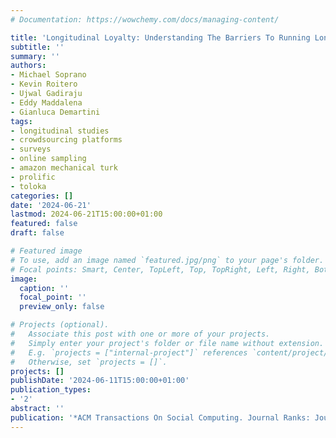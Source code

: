 ```yaml
---
# Documentation: https://wowchemy.com/docs/managing-content/

title: 'Longitudinal Loyalty: Understanding The Barriers To Running Longitudinal Studies On Crowdsourcing Platforms'
subtitle: ''
summary: ''
authors:
- Michael Soprano
- Kevin Roitero
- Ujwal Gadiraju
- Eddy Maddalena
- Gianluca Demartini
tags: 
- longitudinal studies
- crowdsourcing platforms
- surveys 
- online sampling
- amazon mechanical turk
- prolific
- toloka
categories: []
date: '2024-06-21'
lastmod: 2024-06-21T15:00:00+01:00
featured: false
draft: false

# Featured image
# To use, add an image named `featured.jpg/png` to your page's folder.
# Focal points: Smart, Center, TopLeft, Top, TopRight, Left, Right, BottomLeft, Bottom, BottomRight.
image:
  caption: ''
  focal_point: ''
  preview_only: false

# Projects (optional).
#   Associate this post with one or more of your projects.
#   Simply enter your project's folder or file name without extension.
#   E.g. `projects = ["internal-project"]` references `content/project/deep-learning/index.md`.
#   Otherwise, set `projects = []`.
projects: []
publishDate: '2024-06-11T15:00:00+01:00'
publication_types:
- '2'
abstract: ''
publication: '*ACM Transactions On Social Computing. Journal Ranks: Journal Citation Reports (JCR) Q2 (2023), Scimago (SJR) Q2 (2023). Under Publication.*'
---
```

